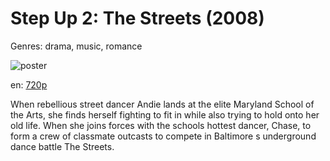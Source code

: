 # Step Up 2: The Streets (2008)

Genres: drama, music, romance

![poster](http://image.tmdb.org/t/p/w500/5SwoeOUyfkS8s6aGB2bLYAL5jKR.jpg)

en:
  [720p](magnet:?xt=urn:btih:755517A4C5CF04E8D971A8AD24C08ECFD910F733&tr=udp://glotorrents.pw:6969/announce&tr=udp://tracker.opentrackr.org:1337/announce&tr=udp://torrent.gresille.org:80/announce&tr=udp://tracker.openbittorrent.com:80&tr=udp://tracker.coppersurfer.tk:6969&tr=udp://tracker.leechers-paradise.org:6969&tr=udp://p4p.arenabg.ch:1337&tr=udp://tracker.internetwarriors.net:1337)
  


When rebellious street dancer Andie lands at the elite Maryland School of the Arts, she finds herself fighting to fit in while also trying to hold onto her old life. When she joins forces with the schools hottest dancer, Chase, to form a crew of classmate outcasts to compete in Baltimore s underground dance battle The Streets.
